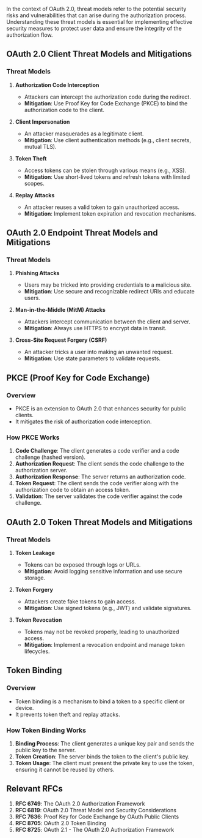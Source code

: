 
In the context of OAuth 2.0, threat models refer to the potential security risks and vulnerabilities that can arise during the authorization process. Understanding these threat models is essential for implementing effective security measures to protect user data and ensure the integrity of the authorization flow. 

## **OAuth 2.0 Client Threat Models and Mitigations**

### Threat Models
1. **Authorization Code Interception**
   - Attackers can intercept the authorization code during the redirect.
   - **Mitigation**: Use Proof Key for Code Exchange (PKCE) to bind the authorization code to the client.

2. **Client Impersonation**
   - An attacker masquerades as a legitimate client.
   - **Mitigation**: Use client authentication methods (e.g., client secrets, mutual TLS).

3. **Token Theft**
   - Access tokens can be stolen through various means (e.g., XSS).
   - **Mitigation**: Use short-lived tokens and refresh tokens with limited scopes.

4. **Replay Attacks**
   - An attacker reuses a valid token to gain unauthorized access.
   - **Mitigation**: Implement token expiration and revocation mechanisms.

## **OAuth 2.0 Endpoint Threat Models and Mitigations**

### Threat Models

1. **Phishing Attacks**
   - Users may be tricked into providing credentials to a malicious site.
   - **Mitigation**: Use secure and recognizable redirect URIs and educate users.

2. **Man-in-the-Middle (MitM) Attacks**
   - Attackers intercept communication between the client and server.
   - **Mitigation**: Always use HTTPS to encrypt data in transit.

3. **Cross-Site Request Forgery (CSRF)**
   - An attacker tricks a user into making an unwanted request.
   - **Mitigation**: Use state parameters to validate requests.

## **PKCE (Proof Key for Code Exchange)**

### Overview

- PKCE is an extension to OAuth 2.0 that enhances security for public clients.
- It mitigates the risk of authorization code interception.

### How PKCE Works

1. **Code Challenge**: The client generates a code verifier and a code challenge (hashed version).
2. **Authorization Request**: The client sends the code challenge to the authorization server.
3. **Authorization Response**: The server returns an authorization code.
4. **Token Request**: The client sends the code verifier along with the authorization code to obtain an access token.
5. **Validation**: The server validates the code verifier against the code challenge.

## **OAuth 2.0 Token Threat Models and Mitigations**

### Threat Models
1. **Token Leakage**
   - Tokens can be exposed through logs or URLs.
   - **Mitigation**: Avoid logging sensitive information and use secure storage.

2. **Token Forgery**
   - Attackers create fake tokens to gain access.
   - **Mitigation**: Use signed tokens (e.g., JWT) and validate signatures.

3. **Token Revocation**
   - Tokens may not be revoked properly, leading to unauthorized access.
   - **Mitigation**: Implement a revocation endpoint and manage token lifecycles.

## **Token Binding**

### Overview

- Token binding is a mechanism to bind a token to a specific client or device.
- It prevents token theft and replay attacks.

### How Token Binding Works

1. **Binding Process**: The client generates a unique key pair and sends the public key to the server.
2. **Token Creation**: The server binds the token to the client's public key.
3. **Token Usage**: The client must present the private key to use the token, ensuring it cannot be reused by others.

## **Relevant RFCs**

1. **RFC 6749**: The OAuth 2.0 Authorization Framework
2. **RFC 6819**: OAuth 2.0 Threat Model and Security Considerations
3. **RFC 7636**: Proof Key for Code Exchange by OAuth Public Clients
4. **RFC 8705**: OAuth 2.0 Token Binding
5. **RFC 8725**: OAuth 2.1 - The OAuth 2.0 Authorization Framework




